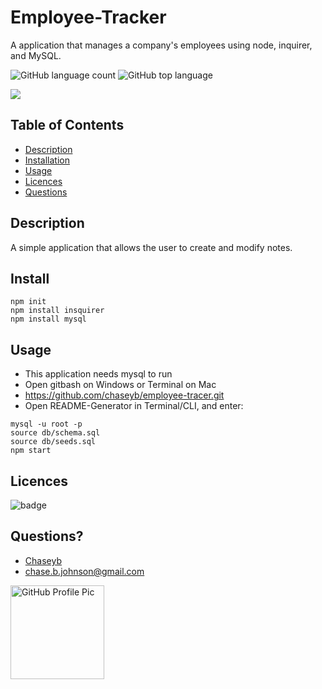 # Employee-Tracker
  A application that manages a company's employees using node, inquirer, and MySQL.

![GitHub language count](https://img.shields.io/github/languages/count/chaseyb/note-taker)
![GitHub top language](https://img.shields.io/github/languages/top/chaseyb/note-taker)
  
   <img src="tracker.png">

  ## Table of Contents
  - [Description](#description)
  - [Installation](#install)
  - [Usage](#usage)
  - [Licences](#licences)
  - [Questions](#questions)
    
  ## Description
  A simple application that allows the user to create and modify notes. 

  ## Install
  ```
  npm init
  npm install insquirer
  npm install mysql
  ```
 
  ## Usage
* This application needs mysql to run 
* Open gitbash on Windows or Terminal on Mac
* https://github.com/chaseyb/employee-tracer.git
* Open README-Generator in Terminal/CLI, and enter:
```
mysql -u root -p
source db/schema.sql
source db/seeds.sql
npm start
```
  ## Licences 
  ![badge](https://img.shields.io/badge/License-Open-blue.svg)
            
  ## Questions?
  * [Chaseyb](https://github.com/Chaseyb)
  * <chase.b.johnson@gmail.com>

  <img src="https://github.com/Chaseyb.png" alt="GitHub Profile Pic" width="150" height="150">

